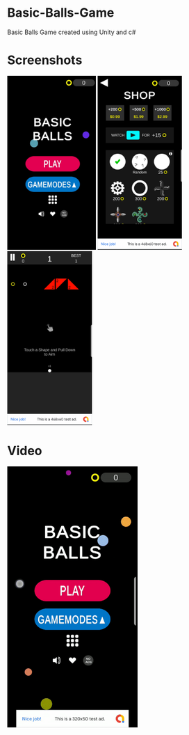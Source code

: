 # Basic-Balls-Game
Basic Balls Game created using Unity and c#

# Screenshots
<img src="github-Images/Balls1.jpg" height="400">  <img src="github-Images/Balls2.jpg" height="400">  <img src="github-Images/Balls3.jpg" height="400">

# Video
<img src="github-Images/BallsVideo1.gif" height="600">

